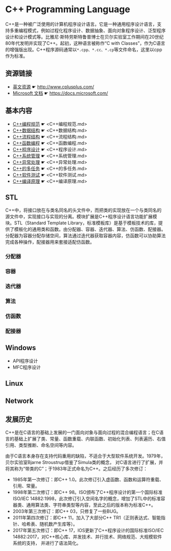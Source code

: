 # C++ Programming Language

C++是一种被广泛使用的计算机程序设计语言。它是一种通用程序设计语言，支持多重编程模式，例如过程化程序设计、数据抽象、面向对象程序设计、泛型程序设计和设计模式等。比雅尼·斯特劳斯特鲁普博士在贝尔实验室工作期间在20世纪80年代发明并实现了C++。起初，这种语言被称作“C with Classes”，作为C语言的增强版出现。C++程序源码通常以`*.cpp、*.cc、*.cp`等文件命名，这里以cpp作为标准。

## 资源链接

* [英文资源](http://www.cplusplus.com/) ☛ <http://www.cplusplus.com/>
* [Microsoft 文档](https://docs.microsoft.com/) ☛ <https://docs.microsoft.com/>

## 基本内容

* [C++编程规范](C++编程规范.md) ☛ <C++编程规范.md>
* [C++数据结构](C++数据结构.md) ☛ <C++数据结构.md>
* [C++流程结构](C++流程结构.md) ☛ <C++流程结构.md>
* [C++函数编程](C++函数编程.md) ☛ <C++函数编程.md>
* [C++程序设计](C++程序设计.md) ☛ <C++程序设计.md>
* [C++系统管理](C++系统管理.md) ☛ <C++系统管理.md>
* [C++异常处理](C++异常处理.md) ☛ <C++异常处理.md>
* [C++的多任务](C++的多任务.md) ☛ <C++的多任务.md>
* [C++软件测试](C++软件测试.md) ☛ <C++软件测试.md>
* [C++编译原理](C++编译原理.md) ☛ <C++编译原理.md>

## STL

C++中，将接口放在与类名同名的头文件中，而把类的实现放在一个与类同名的源文件中，实现接口与实现的分离。模块扩展是C++程序设计语言功能扩展模块。STL（Standard Template Library，标准模板库）是基于模板技术的库，提供了模板化的通用类和函数。由分配器、容器、迭代器、算法、仿函数、配接器。分配器为容器分配存储空间，算法通过迭代器获取容器内容，仿函数可以协助算法完成各种操作，配接器用来套接适配仿函数。

### 分配器

### 容器

### 迭代器

### 算法

### 仿函数

### 配接器

## Windows

* API程序设计
* MFC程序设计

## Linux

## Network

## 发展历史

C++是在C语言的基础上发展的一门面向对象与面向过程的混合编程语言；在C语言的基础上扩展了类、常量、函数重载、内联函数、初始化列表、列表遍历、右值引用、类型推断、命名空间等内容。

由于C语言本身存在支持代码重用的缺陷，不适合于大型软件系统开发。1979年，贝尔实验室Bjarne Stroustrup借鉴了Simula类的概念，
对C语言进行了扩展，并将其称为“带类的C”；于1983年正式命名为C++。之后经历了多次修订：

* 1985年第一次修订：即C++ 1.0。此次修订引入虚函数、函数和运算符重载、引用、常量。
* 1998年第二次修订：即C++ 98。ISO颁布了C++程序设计的第一个国际标准ISO/IEC 14882:1998，此次修订引入空间名字的概念，增加了STL中的标准容器类、通用算法类、字符串类型等内容，至此之后的版本称为标准C++。
* 2003年第三次修订：即C++ 03，只修复了一些BUG。
* 2011年第四次修订：即C++ 11，加入了大部分C++ TR1（正则表达式、智能指针、哈希表、随机数产生库等）。
* 2017年第五次修订：即C++ 17，IOS更新了C++程序设计的国际标准ISO/IEC 14882:2017，对C++核心库、并发技术、并行技术、网络规范、大规模软件系统的支持，
并进行了语法简化。
